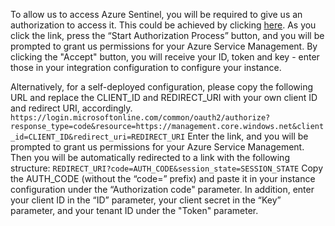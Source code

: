 To allow us to access Azure Sentinel, you will be required to give us an authorization to access it. This could be achieved by clicking [here](https://oproxy.demisto.ninja/ms-azure-sentinel). As you click the link, press the “Start Authorization Process” button, and you will be prompted to grant us permissions for your Azure Service Management. By clicking the "Accept" button, you will receive your ID, token and key - enter those in your integration configuration to configure your instance.

Alternatively, for a self-deployed configuration, please copy the following URL and replace the CLIENT_ID and REDIRECT_URI with your own client ID and redirect URI, accordingly.
```https://login.microsoftonline.com/common/oauth2/authorize?response_type=code&resource=https://management.core.windows.net&client_id=CLIENT_ID&redirect_uri=REDIRECT_URI```
Enter the link, and you will be prompted to grant us permissions for your Azure Service Management. Then you will be automatically redirected to a link with the following structure:
```REDIRECT_URI?code=AUTH_CODE&session_state=SESSION_STATE```
Copy the AUTH_CODE (without the “code=” prefix) and paste it in your instance configuration under the “Authorization code" parameter. In addition, enter your client ID in the “ID” parameter, your client secret in the “Key” parameter, and your tenant ID under the "Token" parameter.
